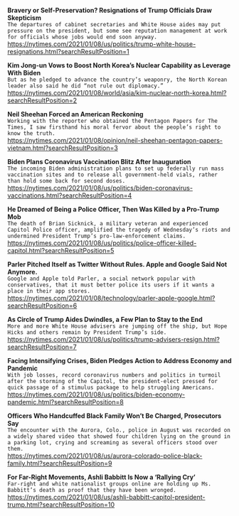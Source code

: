 **Bravery or Self-Preservation? Resignations of Trump Officials Draw Skepticism**\
`The departures of cabinet secretaries and White House aides may put pressure on the president, but some see reputation management at work for officials whose jobs would end soon anyway.`\
https://nytimes.com/2021/01/08/us/politics/trump-white-house-resignations.html?searchResultPosition=1

**Kim Jong-un Vows to Boost North Korea’s Nuclear Capability as Leverage With Biden**\
`But as he pledged to advance the country’s weaponry, the North Korean leader also said he did “not rule out diplomacy.”`\
https://nytimes.com/2021/01/08/world/asia/kim-nuclear-north-korea.html?searchResultPosition=2

**Neil Sheehan Forced an American Reckoning**\
`Working with the reporter who obtained the Pentagon Papers for The Times, I saw firsthand his moral fervor about the people’s right to know the truth.`\
https://nytimes.com/2021/01/08/opinion/neil-sheehan-pentagon-papers-vietnam.html?searchResultPosition=3

**Biden Plans Coronavirus Vaccination Blitz After Inauguration**\
`The incoming Biden administration plans to set up federally run mass vaccination sites and to release all government-held vials, rather than hold some back for second doses.`\
https://nytimes.com/2021/01/08/us/politics/biden-coronavirus-vaccinations.html?searchResultPosition=4

**He Dreamed of Being a Police Officer, Then Was Killed by a Pro-Trump Mob**\
`The death of Brian Sicknick, a military veteran and experienced Capitol Police officer, amplified the tragedy of Wednesday’s riots and undermined President Trump’s pro-law-enforcement claims.`\
https://nytimes.com/2021/01/08/us/politics/police-officer-killed-capitol.html?searchResultPosition=5

**Parler Pitched Itself as Twitter Without Rules. Apple and Google Said Not Anymore.**\
`Google and Apple told Parler, a social network popular with conservatives, that it must better police its users if it wants a place in their app stores.`\
https://nytimes.com/2021/01/08/technology/parler-apple-google.html?searchResultPosition=6

**As Circle of Trump Aides Dwindles, a Few Plan to Stay to the End**\
`More and more White House advisers are jumping off the ship, but Hope Hicks and others remain by President Trump’s side.`\
https://nytimes.com/2021/01/08/us/politics/trump-advisers-resign.html?searchResultPosition=7

**Facing Intensifying Crises, Biden Pledges Action to Address Economy and Pandemic**\
`With job losses, record coronavirus numbers and politics in turmoil after the storming of the Capitol, the president-elect pressed for quick passage of a stimulus package to help struggling Americans.`\
https://nytimes.com/2021/01/08/us/politics/biden-economy-pandemic.html?searchResultPosition=8

**Officers Who Handcuffed Black Family Won’t Be Charged, Prosecutors Say**\
`The encounter with the Aurora, Colo., police in August was recorded on a widely shared video that showed four children lying on the ground in a parking lot, crying and screaming as several officers stood over them.`\
https://nytimes.com/2021/01/08/us/aurora-colorado-police-black-family.html?searchResultPosition=9

**For Far-Right Movements, Ashli Babbitt Is Now a ‘Rallying Cry’**\
`Far-right and white nationalist groups online are holding up Ms. Babbitt’s death as proof that they have been wronged.`\
https://nytimes.com/2021/01/08/us/ashli-babbitt-capitol-president-trump.html?searchResultPosition=10

